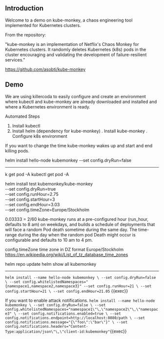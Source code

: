 <br>

## Introduction

Welcome to a demo on kube-monkey, a chaos engineering tool implemented for Kubernetes clusters.

From the repository:

"kube-monkey is an implementation of Netflix's Chaos Monkey for Kubernetes clusters. It randomly deletes Kubernetes (k8s) pods in the cluster encouraging and validating the development of failure-resilient services."

https://github.com/asobti/kube-monkey

## Demo
We are using killercoda to easily configure and create an environment where kubectl and kube-monkey are already downloaded and installed and where a Kubernetes environment is ready.

Automated Steps
1. Install kubectl
2. Install helm (dependency for kube-monkey)
. Install kube-monkey
. Configure k8s environment

If you want to change the time kube-monkey wakes up and start and end killing pods.

helm install hello-node kubemonkey --set config.dryRun=false

---- 

k get pod -A
kubectl get pod -A

helm install test kubemonkey/kube-monkey \
               --set config.dryRun=true \
               --set config.runHour=2.75 \
               --set config.startHour=3 \
               --set config.endHour=3.03 \
               --set config.timeZone=Europe/Stockholm

0.03333 = 2/60
kube-monkey runs at a pre-configured hour (run_hour, defaults to 8 am) on weekdays, and builds a schedule of deployments that will face a random Pod death sometime during the same day. The time-range during the day when the random pod Death might occur is configurable and defaults to 10 am to 4 pm.

config.timeZone 	time zone in DZ format
 	Europe/Stockholm
 https://en.wikipedia.org/wiki/List_of_tz_database_time_zones

helm repo update
helm show all kubemonkey

----

`helm install --name hello-node kubemonkey \
               --set config.dryRun=false \
               --set config.whitelistedNamespaces="{namespace1,namespace2,namespace3}"
               --set config.runHour=21 \
               --set config.startHour=21 \
               --set config.endHour=21.05`
               {{exec}}

If you want to enable attack notifications.
`helm install --name hello-node kubemonkey \
               --set config.dryRun=false \
               --set config.whitelistedNamespaces="namespace1\"\,\"namespace2\"\,\"namespace3" \
               --set config.notifications.enabled=true \
               --set config.notifications.endpoint=http://localhost:8080/path \
               --set config.notifications.message="{\"foo\":\"bar\"}" \
               --set config.notifications.headers="Content-Type:application/json\"\,\"client-id:kubemonkey"`{{exec}}
